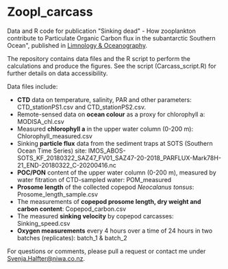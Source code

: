 # Zoopl_carcass
Data and R code for publication "Sinking dead" - How zooplankton contribute to Particulate Organic Carbon flux in the subantarctic Southern Ocean", published in [Limnology & Oceanography](https://aslopubs.onlinelibrary.wiley.com/doi/10.1002/lno.11971).  

The repository contains data files and the R script to perform the calculations and produce the figures. See the script (Carcass_script.R) for further details on data accessibility. 

Data files include: 
- **CTD** data on temperature, salinity, PAR and other parameters: CTD_stationPS1.csv and CTD_stationPS2.csv.
- Remote-sensed data on **ocean colour** as a proxy for chlorophyll a: MODISA_chl.csv
- Measured **chlorophyll a** in the upper water column (0-200 m): Chlorophyll_measured.csv
- Sinking **particle flux** data from the sediment traps at SOTS (Southern Ocean Time Series) site: IMOS_ABOS-SOTS_KF_20180322_SAZ47_FV01_SAZ47-20-2018_PARFLUX-Mark78H-21_END-20180322_C-20200416.nc
- **POC/PON** content of the upper water column (0-200 m), measured by water fitration of CTD-sampled water: POM_measured
- **Prosome length** of the collected copepod *Neocalanus tonsus*: Prosome_length_sample.csv
- The measurements of **copepod prosome length, dry weight and carbon content**: Copepod_carbon.csv
- The measured **sinking velocity** by copepod carcasses: Sinking_speed.csv
- **Oxygen measurements** every 4 hours over a time of 24 hours in two batches (replicates): batch_1 & batch_2

For questions or comments, please pull a request or contact me under Svenja.Halfter@niwa.co.nz. 
